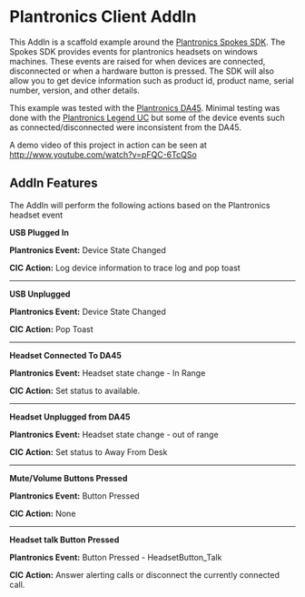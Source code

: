 Plantronics Client AddIn
========================

This AddIn is a scaffold example around the [Plantronics Spokes SDK][1].  The Spokes SDK provides events for plantronics headsets on windows machines.  These events are raised for when devices are connected, disconnected or when a hardware button is pressed.  The SDK will also allow you to get device information such as product id, product name, serial number, version, and other details. 

This example was tested with the [Plantronics DA45][2].  Minimal testing was done with the [Plantronics Legend UC][3] but some of the device events such as connected/disconnected were inconsistent from the DA45.

A demo video of this project in action can be seen at http://www.youtube.com/watch?v=pFQC-6TcQSo

AddIn Features
--------------
The AddIn will perform the following actions based on the Plantronics headset event

**USB Plugged In**

**Plantronics Event:** Device State Changed

**CIC Action:** Log device information to trace log and pop toast

----------
**USB Unplugged** 

**Plantronics Event:** Device State Changed

**CIC Action:** Pop Toast

----------

**Headset Connected To DA45**

**Plantronics Event:** Headset state change - In Range

**CIC Action:** Set status to available.

----------

**Headset Unplugged from DA45**

**Plantronics Event:** Headset state change - out of range

**CIC Action:** Set status to Away From Desk


----------

**Mute/Volume Buttons Pressed**

**Plantronics Event:** Button Pressed

**CIC Action:** None

----------

**Headset talk Button Pressed**

**Plantronics Event:** Button Pressed - HeadsetButton_Talk

**CIC Action:** Answer alerting calls or disconnect the currently connected call. 




  [1]: http://developer.plantronics.com/docs/DOC-1073
  [2]: http://www.plantronics.com/us/product/da45
  [3]: http://www.plantronics.com/us/product/voyager-legend-uc

